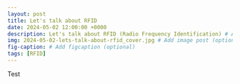 ```yaml
---
layout: post
title: Let's talk about RFID
date: 2024-05-02 12:00:00 +0000
description: Let's talk about RFID (Radio Frequency Identification) # Add post description (optional)
img: 2024-05-02-lets-talk-about-rfid_cover.jpg # Add image post (optional)
fig-caption: # Add figcaption (optional)
tags: [RFID]
---
```


Test
